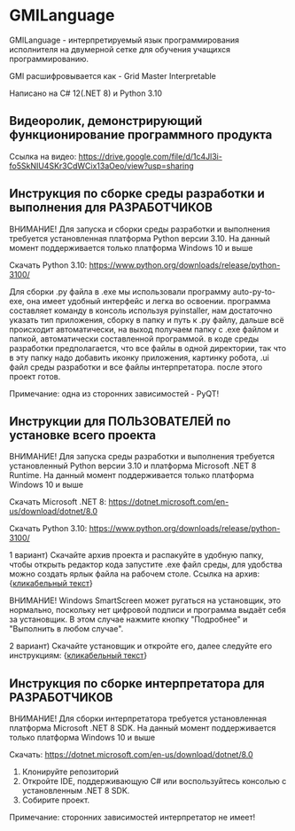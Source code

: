 # GMILanguage
GMILanguage - интерпретируемый язык программирования исполнителя на двумерной сетке для обучения учащихся программированию.

GMI расшифровывается как - Grid Master Interpretable

Написано на C# 12(.NET 8) и Python 3.10

## Видеоролик, демонстрирующий функционирование программного продукта
Ссылка на видео: https://drive.google.com/file/d/1c4Jl3i-fo5SkNIU4SKr3CdWCix13aOeo/view?usp=sharing

## Инструкция по сборке среды разработки и выполнения для РАЗРАБОТЧИКОВ

ВНИМАНИЕ! Для запуска и сборки среды разработки и выполнения требуется установленная платформа Python версии 3.10. На данный момент поддерживается только платформа Windows 10 и выше

Скачать Python 3.10: https://www.python.org/downloads/release/python-3100/

Для сборки .py файла в .exe мы использовали программу auto-py-to-exe,
она имеет удобный интерфейс и легка во освоении. программа составляет команду в консоль используя pyinstaller, 
нам достаточно указать тип приложения, сборку в папку и путь к .py файлу, 
дальше всё происходит автоматически, на выход получаем папку с .exe файлом и папкой, автоматически составленной программой.
в коде среды разработки предполагается, что все файлы в одной директории,
так  что в эту папку надо добавить иконку приложения,  картинку робота, 
.ui  файл среды разработки и все файлы интерпретатора. после этого проект готов.

Примечание: одна из сторонних зависимостей - PyQT!

## Инструкции для ПОЛЬЗОВАТЕЛЕЙ по установке всего проекта

ВНИМАНИЕ! Для запуска среды разработки и выполнения требуется установленный Python версии 3.10 и платформа Microsoft .NET 8 Runtime. На данный момент поддерживается только платформа Windows 10 и выше

Скачать Microsoft .NET 8: https://dotnet.microsoft.com/en-us/download/dotnet/8.0

Скачать Python 3.10: https://www.python.org/downloads/release/python-3100/

1 вариант) Скачайте архив проекта и распакуйте в удобную папку,
чтобы открыть редактор кода запустите .ехе файл среды, 
для удобства можно создать ярлык файла на рабочем столе. Ссылка на архив: {[кликабельный текст](https://drive.google.com/file/d/1V2bumfc-QaoxVG9BybQPtluoM5tNxoZE/view?usp=sharing)}

ВНИМАНИЕ! Windows SmartScreen может ругаться на установщик, это нормально, поскольку нет цифровой подписи и программа выдаёт себя за установщик. В этом случае нажмите кнопку "Подробнее" и "Выполнить в любом случае".

2 вариант) Скачайте установщик и откройте его, далее следуйте его инструкциям: {[кликабельный текст](https://drive.google.com/file/d/1lh8R7iGIHMnY1Lw6y5xon4eksdBKOBQD/view?usp=sharing)}

## Инструкция по сборке интерпретатора для РАЗРАБОТЧИКОВ

ВНИМАНИЕ! Для сборки интерпретатора требуется установленная платформа Microsoft .NET 8 SDK. На данный момент поддерживается только платформа Windows 10 и выше

Скачать: https://dotnet.microsoft.com/en-us/download/dotnet/8.0

1) Клонируйте репозиторий
2) Откройте IDE, поддерживающую C# или воспользуйтесь консолью с установленным .NET 8 SDK.
3) Собирите проект.

Примечание: сторонних зависимостей интерпретатор не имеет!
